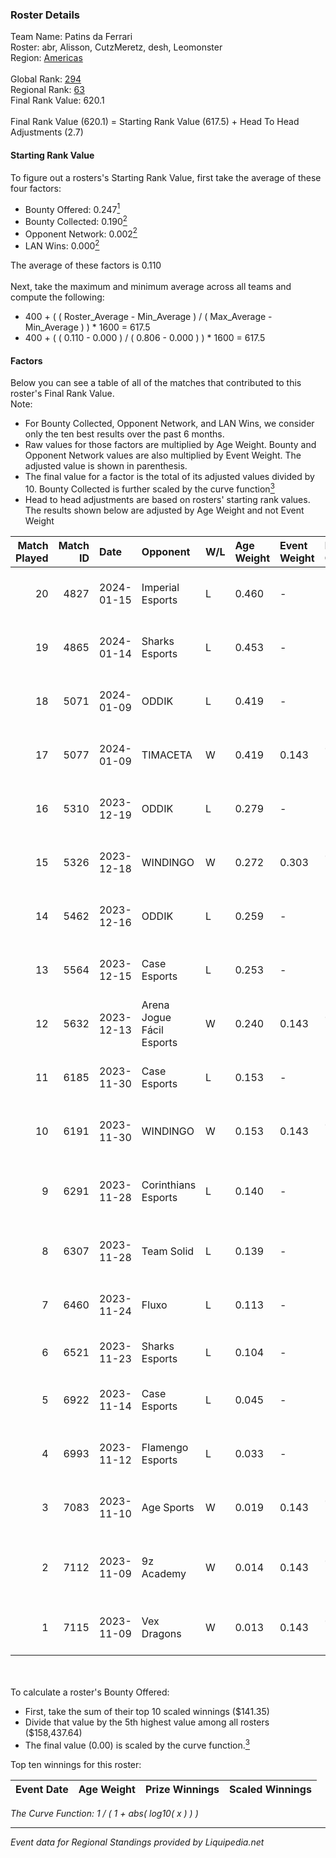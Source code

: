 ### Roster Details<br />
Team Name: Patins da Ferrari<br />
Roster: abr, Alisson, CutzMeretz, desh, Leomonster<br />
Region: [Americas]( ../standings_americas.md)<br />
<br />
Global Rank: [294](../standings_global.md)<br />
Regional Rank: [63]( ../standings_americas.md)<br />
Final Rank Value:  620.1<br />
<br />
Final Rank Value (620.1) = Starting Rank Value (617.5) + Head To Head Adjustments (2.7)<br />

#### Starting Rank Value<br />
To figure out a rosters's Starting Rank Value, first take the average of these four factors:<br />
- Bounty Offered: 0.247[<sup>1</sup>](#table2)
- Bounty Collected: 0.190[<sup>2</sup>](#table1)
- Opponent Network: 0.002[<sup>2</sup>](#table1)
- LAN Wins: 0.000[<sup>2</sup>](#table1)

The average of these factors is 0.110<br />
<br />
Next, take the maximum and minimum average across all teams and compute the following:<br />
- 400 + ( ( Roster_Average - Min_Average ) / ( Max_Average - Min_Average ) ) * 1600 = 617.5
- 400 + ( ( 0.110 - 0.000 ) / ( 0.806 - 0.000 ) ) * 1600 = 617.5


#### Factors<br />
Below you can see a table of all of the matches that contributed to this roster's Final Rank Value.<br />
Note:<br />

- For Bounty Collected, Opponent Network, and LAN Wins, we consider only the ten best results over the past 6 months.
- Raw values for those factors are multiplied by Age Weight. Bounty and Opponent Network values are also multiplied by Event Weight. The adjusted value is shown in parenthesis.
- The final value for a factor is the total of its adjusted values divided by 10. Bounty Collected is further scaled by the curve function[<sup>3</sup>](#curveFunction)
- Head to head adjustments are based on rosters' starting rank values. The results shown below are adjusted by Age Weight and not Event Weight
<span id="table1"></span><br />


| Match Played | Match ID | Date       | Opponent                  | W/L | Age Weight | Event Weight | Bounty Collected | Opponent Network | LAN Wins  | H2H Adj. | Roster                                         |
| -: | -: | :- | :- | :- | :- | :- | :- | :- | :- | -: | :- |
|           20 |     4827 | 2024-01-15 | Imperial Esports          | L   | 0.460      | -            | -                | -                | -         |    -0.06 | abr, Alisson, CutzMeretz, desh, Leomonster     |
|           19 |     4865 | 2024-01-14 | Sharks Esports            | L   | 0.453      | -            | -                | -                | -         |    -2.57 | abr, Alisson, CutzMeretz, desh, Leomonster     |
|           18 |     5071 | 2024-01-09 | ODDIK                     | L   | 0.419      | -            | -                | -                | -         |    -2.22 | abr, Alisson, CutzMeretz, desh, Leomonster     |
|           17 |     5077 | 2024-01-09 | TIMACETA                  | W   | 0.419      | 0.143        | 0.001 (0.000)    | 0.145 (0.009)    | 0 (0.000) |     7.48 | abr, Alisson, CutzMeretz, desh, Leomonster     |
|           16 |     5310 | 2023-12-19 | ODDIK                     | L   | 0.279      | -            | -                | -                | -         |    -1.52 | abr, Alisson, CutzMeretz, desh, Leomonster     |
|           15 |     5326 | 2023-12-18 | WINDINGO                  | W   | 0.272      | 0.303        | 0.004 (0.000)    | 0.026 (0.002)    | 0 (0.000) |     4.79 | abr, Alisson, CutzMeretz, desh, Leomonster     |
|           14 |     5462 | 2023-12-16 | ODDIK                     | L   | 0.259      | -            | -                | -                | -         |    -1.37 | abr, Alisson, CutzMeretz, desh, Leomonster     |
|           13 |     5564 | 2023-12-15 | Case Esports              | L   | 0.253      | -            | -                | -                | -         |    -2.82 | abr, Alisson, CutzMeretz, desh, Leomonster     |
|           12 |     5632 | 2023-12-13 | Arena Jogue Fácil Esports | W   | 0.240      | 0.143        | 0.002 (0.000)    | 0.125 (0.004)    | 0 (0.000) |     4.43 | abr, Alisson, CutzMeretz, desh, Leomonster     |
|           11 |     6185 | 2023-11-30 | Case Esports              | L   | 0.153      | -            | -                | -                | -         |    -1.75 | abr, Alisson, CutzMeretz, Leomonster, supLexN1 |
|           10 |     6191 | 2023-11-30 | WINDINGO                  | W   | 0.153      | 0.143        | 0.004 (0.000)    | 0.026 (0.001)    | 0 (0.000) |     2.71 | bichop, nasher, PREDI, restik, Righi           |
|            9 |     6291 | 2023-11-28 | Corinthians Esports       | L   | 0.140      | -            | -                | -                | -         |    -2.18 | DANVIET, Demonos, fREQ, proSHOW, r4ul          |
|            8 |     6307 | 2023-11-28 | Team Solid                | L   | 0.139      | -            | -                | -                | -         |    -0.76 | abr, Alisson, CutzMeretz, Leomonster, supLexN1 |
|            7 |     6460 | 2023-11-24 | Fluxo                     | L   | 0.113      | -            | -                | -                | -         |    -0.31 | chay, Lucaozy, PKL, v$m, zevy                  |
|            6 |     6521 | 2023-11-23 | Sharks Esports            | L   | 0.104      | -            | -                | -                | -         |    -0.58 | doc, drg, gafolo, rdnzao, togs                 |
|            5 |     6922 | 2023-11-14 | Case Esports              | L   | 0.045      | -            | -                | -                | -         |    -0.53 | abr, Alisson, CutzMeretz, Leomonster, supLexN1 |
|            4 |     6993 | 2023-11-12 | Flamengo Esports          | L   | 0.033      | -            | -                | -                | -         |    -0.64 | abr, Alisson, CutzMeretz, Leomonster, supLexN1 |
|            3 |     7083 | 2023-11-10 | Age Sports                | W   | 0.019      | 0.143        | 0.000 (0.000)    | 0.000 (0.000)    | 0 (0.000) |     0.14 | antonini, iDk, Maluk3, pesadelo, prt           |
|            2 |     7112 | 2023-11-09 | 9z Academy                | W   | 0.014      | 0.143        | 0.003 (0.000)    | 0.237 (0.000)    | 0 (0.000) |     0.24 | divine, MaxOff, perez, slashzz, Tomate         |
|            1 |     7115 | 2023-11-09 | Vex Dragons               | W   | 0.013      | 0.143        | 0.000 (0.000)    | 0.018 (0.000)    | 0 (0.000) |     0.19 | crownzera, machado, sanc, void, wallz1k        |

<br />
<span id="table2"></span><br />
To calculate a roster's Bounty Offered:<br />

- First, take the sum of their top 10 scaled winnings ($141.35)
- Divide that value by the 5th highest value among all rosters ($158,437.64)
- The final value (0.00) is scaled by the curve function.[<sup>3</sup>](#curveFunction)

Top ten winnings for this roster:<br />

| Event Date | Age Weight | Prize Winnings | Scaled Winnings |
| :- | -: | :- | :- |


<span id="curveFunction"></span>_The Curve Function: 1 / ( 1 + abs( log10( x ) ) )_<br />

---
_Event data for Regional Standings provided by Liquipedia.net_<br />
